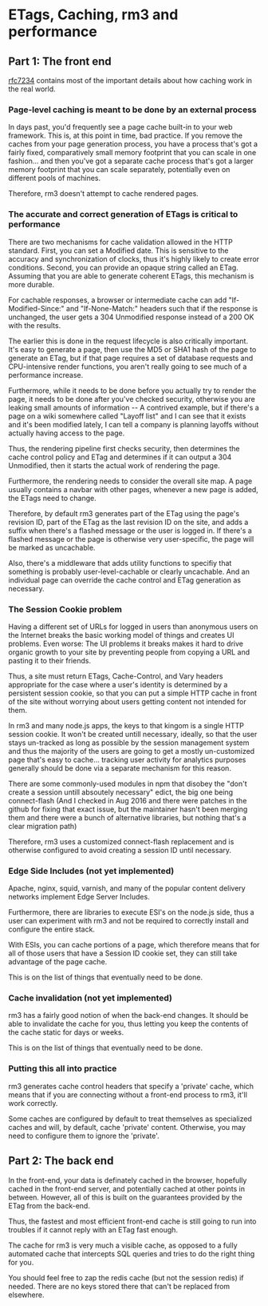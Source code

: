 ETags, Caching, rm3 and performance
===================================

Part 1: The front end
---------------------

[rfc7234](https://svn.tools.ietf.org/svn/wg/httpbis/specs/rfc7234.html) contains most of the important details about how caching work in the real world.

### Page-level caching is meant to be done by an external process

In days past, you'd frequently see a page cache built-in to your web framework.  This is, at this point in time, bad practice.  If you remove the caches from your page generation process, you have a process that's got a fairly fixed, comparatively small memory footprint that you can scale in one fashion... and then you've got a separate cache process that's got a larger memory footprint that you can scale separately, potentially even on different pools of machines.

Therefore, rm3 doesn't attempt to cache rendered pages.

### The accurate and correct generation of ETags is critical to performance

There are two mechanisms for cache validation allowed in the HTTP standard.  First, you can set a Modified date.  This is sensitive to the accuracy and synchronization of clocks, thus it's highly likely to create error conditions.  Second, you can provide an opaque string called an ETag.  Assuming that you are able to generate coherent ETags, this mechanism is more durable.

For cachable responses, a browser or intermediate cache can add "If-Modified-Since:" and "If-None-Match:" headers such that if the response is unchanged, the user gets a 304 Unmodified response instead of a 200 OK with the results.

The earlier this is done in the request lifecycle is also critically important.  It's easy to generate a page, then use the MD5 or SHA1 hash of the page to generate an ETag, but if that page requires a set of database requests and CPU-intensive render functions, you aren't really going to see much of a performance increase.

Furthermore, while it needs to be done before you actually try to render the page, it needs to be done after you've checked security, otherwise you are leaking small amounts of information -- A contrived example, but if there's a page on a wiki somewhere called "Layoff list" and I can see that it exists and it's been modified lately, I can tell a company is planning layoffs without actually having access to the page.

Thus, the rendering pipeline first checks security, then determines the cache control policy and ETag and determines if it can output a 304 Unmodified, then it starts the actual work of rendering the page.

Furthermore, the rendering needs to consider the overall site map.  A page usually contains a navbar with other pages, whenever a new page is added, the ETags need to change.

Therefore, by default rm3 generates part of the ETag using the page's revision ID, part of the ETag as the last revision ID on the site, and adds a suffix when there's a flashed message or the user is logged in.  If there's a flashed message or the page is otherwise very user-specific, the page will be marked as uncachable.

Also, there's a middleware that adds utility functions to specifiy that something is probably user-level-cachable or clearly uncachable.  And an individual page can override the cache control and ETag generation as necessary.

### The Session Cookie problem

Having a different set of URLs for logged in users than anonymous users on the Internet breaks the basic working model of things and creates UI problems.  Even worse: The UI problems it breaks makes it hard to drive organic growth to your site by preventing people from copying a URL and pasting it to their friends.

Thus, a site must return ETags, Cache-Control, and Vary headers appropriate for the case where a user's identity is determined by a persistent session cookie, so that you can put a simple HTTP cache in front of the site without worrying about users getting content not intended for them.

In rm3 and many node.js apps, the keys to that kingom is a single HTTP session cookie.  It won't be created untill necessary, ideally, so that the user stays un-tracked as long as possible by the session management system and thus the majority of the users are going to get a mostly un-customized page that's easy to cache... tracking user activity for analytics purposes generally should be done via a separate mechanism for this reason.

There are some commonly-used modules in npm that disobey the "don't create a session untill absoutely necessary" edict, the big one being connect-flash (And I checked in Aug 2016 and there were patches in the github for fixing that exact issue, but the maintainer hasn't been merging them and there were a bunch of alternative libraries, but nothing that's a clear migration path)

Therefore, rm3 uses a customized connect-flash replacement and is otherwise configured to avoid creating a session ID until necessary.

### Edge Side Includes (not yet implemented)

Apache, nginx, squid, varnish, and many of the popular content delivery networks implement Edge Server Includes.

Furthermore, there are libraries to execute ESI's on the node.js side, thus a user can experiment with rm3 and not be required to correctly install and configure the entire stack.

With ESIs, you can cache portions of a page, which therefore means that for all of those users that have a Session ID cookie set, they can still take advantage of the page cache.

This is on the list of things that eventually need to be done.

### Cache invalidation (not yet implemented)

rm3 has a fairly good notion of when the back-end changes.  It should be able to invalidate the cache for you, thus letting you keep the contents of the cache static for days or weeks.

This is on the list of things that eventually need to be done.

### Putting this all into practice

rm3 generates cache control headers that specify a 'private' cache, which means that if you are connecting without a front-end process to rm3, it'll work correctly.

Some caches are configured by default to treat themselves as specialized caches and will, by default, cache 'private' content.  Otherwise, you may need to configure them to ignore the 'private'.

Part 2: The back end
--------------------

In the front-end, your data is definately cached in the browser, hopefully cached in the front-end server, and potentially cached at other points in between.  However, all of this is built on the guarantees provided by the ETag from the back-end.

Thus, the fastest and most efficient front-end cache is still going to run into troubles if it cannot reply with an ETag fast enough.

The cache for rm3 is very much a visible cache, as opposed to a fully automated cache that intercepts SQL queries and tries to do the right thing for you.

You should feel free to zap the redis cache (but not the session redis) if needed.  There are no keys stored there that can't be replaced from elsewhere.